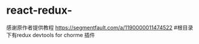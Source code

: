 # react-redux-
感谢原作者提供教程 https://segmentfault.com/a/1190000011474522
#根目录下有redux devtools for chorme 插件
